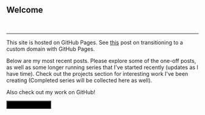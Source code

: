 ## Welcome

<a class="sourcerer-badge" href="https://sourcerer.io/shadowimmage"><img src="https://img.shields.io/badge/JavaScript-502%20commits-orange.svg" alt=""></a>
<a class="sourcerer-badge" href="https://sourcerer.io/shadowimmage"><img src="https://img.shields.io/badge/Python-159%20commits-orange.svg" alt=""></a>
<a class="sourcerer-badge" href="https://sourcerer.io/shadowimmage"><img src="https://img.shields.io/badge/SQL-74%20commits-orange.svg" alt=""></a>
<a class="sourcerer-badge" href="https://sourcerer.io/shadowimmage"><img src="https://img.shields.io/badge/HTML-373%20commits-orange.svg" alt=""></a>
<a class="sourcerer-badge" href="https://sourcerer.io/shadowimmage"><img src="https://img.shields.io/badge/CSS-325%20commits-orange.svg" alt=""></a>

-----------

This site is hosted on GitHub Pages. See [this][0] post on transitioning to a custom domain with GitHub Pages.

Below are my most recent posts. Please explore some of the one-off posts, as well as some longer running series that I've started recently (updates as I have time). Check out the projects section for interesting work I've been creating (Completed series will be collected here as well).

Also check out my work on GitHub!

<a href="https://github.com/shadowimmage"><button style="background-color:Black" type="button" class="btn btn-primary"><span style="vertical-align:middle"><i class="fab fa-github button-icon"></i></span>&nbsp;&nbsp;shadowimmage</button></a>

[0]: /post/2019/03/google-.dev-domains-github-pages-and-heroku-apps/